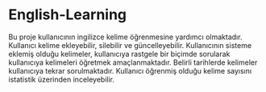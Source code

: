# English-Learning
Bu proje kullanıcının ingilizce kelime öğrenmesine yardımcı olmaktadır.
Kullanıcı kelime ekleyebilir, silebilir ve güncelleyebilir.
Kullanıcının sisteme eklemiş olduğu kelimeler, kullanıcıya rastgele bir biçimde sorularak kullanıcıya kelimeleri öğretmek amaçlanmaktadır.
Belirli tarihlerde kelimeler kullanıcıya tekrar sorulmaktadır.
Kullanıcı öğrenmiş olduğu kelime sayısını istatistik üzerinden inceleyebilir.

